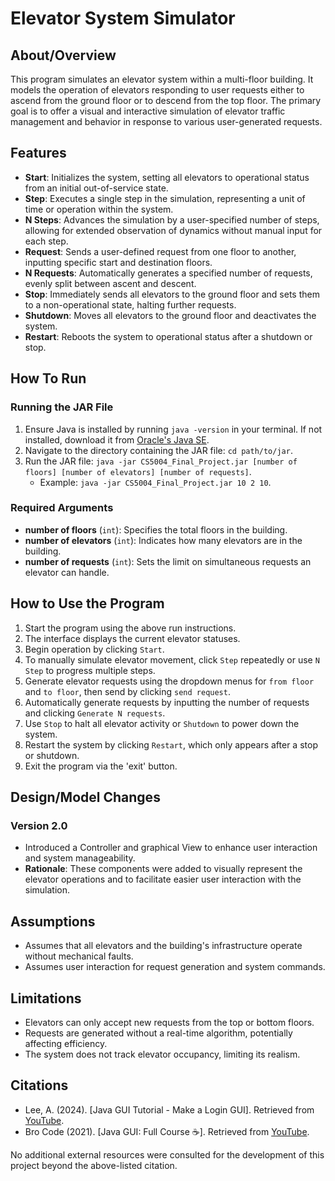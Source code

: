 # Elevator System Simulator

## About/Overview
This program simulates an elevator system within a multi-floor building. It models the operation of elevators responding to user requests either to ascend from the ground floor or to descend from the top floor. The primary goal is to offer a visual and interactive simulation of elevator traffic management and behavior in response to various user-generated requests.

## Features
- **Start**: Initializes the system, setting all elevators to operational status from an initial out-of-service state.
- **Step**: Executes a single step in the simulation, representing a unit of time or operation within the system.
- **N Steps**: Advances the simulation by a user-specified number of steps, allowing for extended observation of dynamics without manual input for each step.
- **Request**: Sends a user-defined request from one floor to another, inputting specific start and destination floors.
- **N Requests**: Automatically generates a specified number of requests, evenly split between ascent and descent.
- **Stop**: Immediately sends all elevators to the ground floor and sets them to a non-operational state, halting further requests.
- **Shutdown**: Moves all elevators to the ground floor and deactivates the system.
- **Restart**: Reboots the system to operational status after a shutdown or stop.

## How To Run
### Running the JAR File
1. Ensure Java is installed by running `java -version` in your terminal. If not installed, download it from [Oracle's Java SE](https://www.oracle.com/java/technologies/javase-jdk11-downloads.html).
2. Navigate to the directory containing the JAR file: `cd path/to/jar`.
3. Run the JAR file: `java -jar CS5004_Final_Project.jar [number of floors] [number of elevators] [number of requests]`.
    - Example: `java -jar CS5004_Final_Project.jar 10 2 10`.

### Required Arguments
- **number of floors** (`int`): Specifies the total floors in the building.
- **number of elevators** (`int`): Indicates how many elevators are in the building.
- **number of requests** (`int`): Sets the limit on simultaneous requests an elevator can handle.

## How to Use the Program
1. Start the program using the above run instructions.
2. The interface displays the current elevator statuses.
3. Begin operation by clicking `Start`.
4. To manually simulate elevator movement, click `Step` repeatedly or use `N Step` to progress multiple steps.
5. Generate elevator requests using the dropdown menus for `from floor` and `to floor`, then send by clicking `send request`.
6. Automatically generate requests by inputting the number of requests and clicking `Generate N requests`.
7. Use `Stop` to halt all elevator activity or `Shutdown` to power down the system.
8. Restart the system by clicking `Restart`, which only appears after a stop or shutdown.
9. Exit the program via the 'exit' button.

## Design/Model Changes
### Version 2.0
- Introduced a Controller and graphical View to enhance user interaction and system manageability.
- **Rationale**: These components were added to visually represent the elevator operations and to facilitate easier user interaction with the simulation.

## Assumptions
- Assumes that all elevators and the building's infrastructure operate without mechanical faults.
- Assumes user interaction for request generation and system commands.

## Limitations
- Elevators can only accept new requests from the top or bottom floors.
- Requests are generated without a real-time algorithm, potentially affecting efficiency.
- The system does not track elevator occupancy, limiting its realism.

## Citations
- Lee, A. (2024). [Java GUI Tutorial - Make a Login GUI]. Retrieved from [YouTube](https://www.youtube.com/watch?v=iE8tZ0hn2Ws&ab_channel=AlexLee).
- Bro Code (2021). [Java GUI: Full Course ☕]. Retrieved from [YouTube](https://www.youtube.com/watch?v=Kmgo00avvEw&t=20s).

No additional external resources were consulted for the development of this project beyond the above-listed citation.
